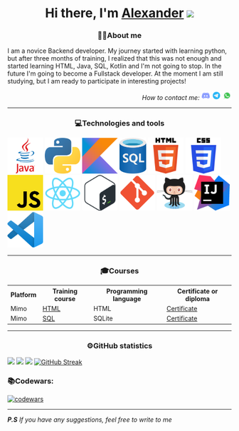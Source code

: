 <h1 align="center">Hi there, I'm <a href="/web/index.htm">Alexander</a> 
<img src="https://github.com/blackcater/blackcater/raw/main/images/Hi.gif" height="32"/></h1>
<h3 align="center"><span>👨‍💻</span>About me</h3>
<p>
I am a novice Backend developer. 
My journey started with learning python,
but after three months of training, 
I realized that this was not enough 
and started learning HTML, Java, SQL, Kotlin 
and I'm not going to stop. In the future 
I'm going to become a Fullstack developer.
At the moment I am still studying, 
but I am ready to participate in interesting 
projects!
</p>
<p align="right"><em>How to contact me: </em>
<a href="https://discordapp.com/users/847479130488569886/"><img width="20" height="20" src="pictures/discord.png"></a>
<a href="https://t.me/Fairen8"><img width="20" height="20" src="pictures/telegram.png"></a>
<a href="https://wa.me/qr/KU67JD4TMTNFA1"><img width="20" height="20" src="pictures/whatsapp.png"></a>
</p>
<hr>
<h3 align="center"><span>💻</span>Technologies and tools</h3>
<div>
<img title="Java" width="80" height="80" src="pictures/Java.png">
<img title="Python" width="80" height="80" src="pictures/Python.png">
<img title="Kotlin" width="80" height="80" src="pictures/Kotlin.png">
<img title="SQLite" width="60" height="80" src="pictures/SQL.png">
<img title="HTML" width="80" height="80" src="pictures/HTML.png">
<img title="CSS" width="80" height="80" src="pictures/CSS.png">
<img title="JavaScript" width="80" height="80" src="pictures/JavaScript.png">
<img title="React" width="80" height="80" src="pictures/React.png">
<img title="bash" width="80" height="80" src="pictures/bash.png">
<img title="Git" width="80" height="80" src="pictures/Git.png">
<img title="GitHub" width="80" height="80" src="pictures/GitHub.png">
<img title="InteliJ" width="80" height="80" src="pictures/InteliJ.png">
<img title="Visual Studio Code" width="80" height="80" src="pictures/Visual_Studio_Code.png">
</div>
<hr>
<h3 align="center"><span>🎓</span>Сourses</h3>
<table>
<tr><th>Platform</th><th>Training course</th><th>Programming language</th><th>Certificate or diploma</th></tr>
<tr><td>Mimo</td><td><a href="https://mimo.org/web/194/section/0">HTML</a></td><td>HTML</td><td><a href="https://disk.yandex.ru/i/gyYKdQh8GW0iUg">Certificate</a></td></tr>
<tr><td>Mimo</td><td><a href="https://mimo.org/web/50/section/32">SQL</a></td><td>SQLite</td><td><a href="https://disk.yandex.ru/i/Q9bQKsjdnMllzg">Certificate</a></td></tr>

</table>
<hr>

<h3 align="center"><span>⚙️</span>GitHub statistics</h3>

![](http://github-profile-summary-cards.vercel.app/api/cards/profile-details?username=Fairen8&theme=chartreuse_dark)
![](http://github-profile-summary-cards.vercel.app/api/cards/stats?username=Fairen8&theme=chartreuse_dark)
![](http://github-profile-summary-cards.vercel.app/api/cards/most-commit-language?username=Fairen8&theme=chartreuse_dark)
[![GitHub Streak](http://github-readme-streak-stats.herokuapp.com?user=Fairen8&theme=dark)](https://git.io/streak-stats)

<h3><span>📚</span>Codewars:</h3>

[![codewars](https://www.codewars.com/users/Fairen8/badges/large)](https://www.codewars.com/users/Fairen8)

<hr>
<p><em>
<strong>P.S</strong> If you have any suggestions, feel free to write to me
</em></p>

